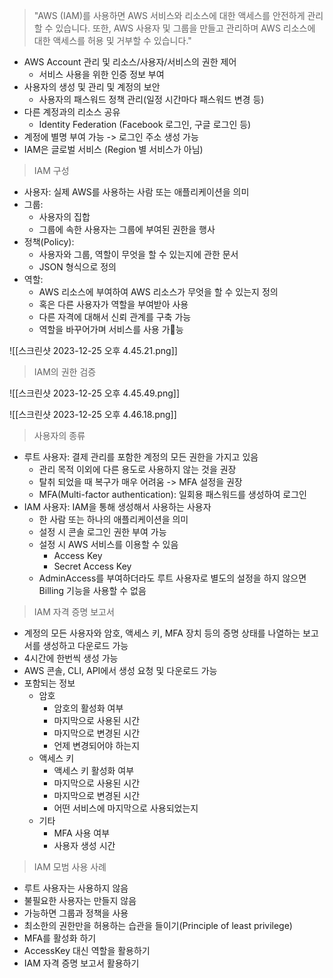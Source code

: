> "AWS (IAM)를 사용하면 AWS 서비스와 리소스에 대한 액세스를 안전하게 관리할 수 있습니다. 또한, AWS 사용자 및 그룹을 만들고 관리하며 AWS 리소스에 대한 액세스를 허용 및 거부할 수 있습니다."

- AWS Account 관리 및 리소스/사용자/서비스의 권한 제어
	- 서비스 사용을 위한 인증 정보 부여
- 사용자의 생성 및 관리 및 계정의 보안
	- 사용자의 패스워드 정책 관리(일정 시간마다 패스워드 변경 등)
- 다른 계정과의 리소스 공유
	- Identity Federation (Facebook 로그인, 구글 로그인 등)
- 계정에 별명 부여 가능 -> 로그인 주소 생성 가능
- IAM은 글로벌 서비스 (Region 별 서비스가 아님)

> IAM 구성

- 사용자: 실제 AWS를 사용하는 사람 또는 애플리케이션을 의미
- 그룹:
	- 사용자의 집합
	- 그룹에 속한 사용자는 그룹에 부여된 권한을 행사
- 정책(Policy):
	- 사용자와 그룹, 역할이 무엇을 할 수 있는지에 관한 문서
	- JSON 형식으로 정의
- 역할:
	- AWS 리소스에 부여하여 AWS 리소스가 무엇을 할 수 있는지 정의
	- 혹은 다른 사용자가 역할을 부여받아 사용
	- 다른 자격에 대해서 신뢰 관계를 구축 가능
	- 역할을 바꾸어가며 서비스를 사용 가능

![[스크린샷 2023-12-25 오후 4.45.21.png]]

> IAM의 권한 검증

![[스크린샷 2023-12-25 오후 4.45.49.png]]

![[스크린샷 2023-12-25 오후 4.46.18.png]]

> 사용자의 종류

- 루트 사용자: 결제 관리를 포함한 계정의 모든 권한을 가지고 있음
	- 관리 목적 이외에 다른 용도로 사용하지 않는 것을 권장
	- 탈취 되었을 때 복구가 매우 어려움 -> MFA 설정을 권장
	- MFA(Multi-factor authentication): 일회용 패스워드를 생성하여 로그인
- IAM 사용자: IAM을 통해 생성해서 사용하는 사용자
	- 한 사람 또는 하나의 애플리케이션을 의미
	- 설정 시 콘솔 로그인 권한 부여 가능
	- 설정 시 AWS 서비스를 이용할 수 있음
		- Access Key
		- Secret Access Key
	- AdminAccess를 부여하더라도 루트 사용자로 별도의 설정을 하지 않으면 Billing 기능을 사용할 수 없음

> IAM 자격 증명 보고서

- 계정의 모든 사용자와 암호, 액세스 키, MFA 장치 등의 증명 상태를 나열하는 보고서를 생성하고 다운로드 가능
- 4시간에 한번씩 생성 가능
- AWS 콘솔, CLI, API에서 생성 요청 및 다운로드 가능
- 포함되는 정보
	- 암호
		- 암호의 활성화 여부
		- 마지막으로 사용된 시간
		- 마지막으로 변경된 시간
		- 언제 변경되어야 하는지
	- 액세스 키
		- 액세스 키 활성화 여부
		- 마지막으로 사용된 시간
		- 마지막으로 변경된 시간
		- 어떤 서비스에 마지막으로 사용되었는지
	- 기타
		- MFA 사용 여부
		- 사용자 생성 시간

> IAM 모범 사용 사례

- 루트 사용자는 사용하지 않음
- 불필요한 사용자는 만들지 않음
- 가능하면 그룹과 정책을 사용
- 최소한의 권한만을 허용하는 습관을 들이기(Principle of least privilege)
- MFA를 활성화 하기
- AccessKey 대신 역할을 활용하기
- IAM 자격 증명 보고서 활용하기